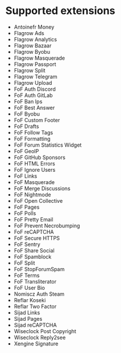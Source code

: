 # Supported extensions

- Antoinefr Money
- Flagrow Ads
- Flagrow Analytics
- Flagrow Bazaar
- Flagrow Byobu
- Flagrow Masquerade
- Flagrow Passport
- Flagrow Split
- Flagrow Telegram
- Flagrow Upload
- FoF Auth Discord
- FoF Auth GitLab
- FoF Ban Ips
- FoF Best Answer
- FoF Byobu
- FoF Custom Footer
- FoF Drafts
- FoF Follow Tags
- FoF Formatting
- FoF Forum Statistics Widget
- FoF GeoIP
- FoF GitHub Sponsors
- FoF HTML Errors
- FoF Ignore Users
- FoF Links
- FoF Masquerade
- FoF Merge Discussions
- FoF Nightmode
- FoF Open Collective
- FoF Pages
- FoF Polls
- FoF Pretty Email
- FoF Prevent Necrobumping
- FoF reCAPTCHA
- FoF Secure HTTPS
- FoF Sentry
- FoF Share Social
- FoF Spamblock
- FoF Split
- FoF StopForumSpam
- FoF Terms
- FoF Transliterator
- FoF User Bio
- Nomiscz Auth Steam
- Reflar Koseki
- Reflar Two Factor
- Sijad Links
- Sijad Pages
- Sijad reCAPTCHA
- Wiseclock Post Copyright
- Wiseclock Reply2see
- Xengine Signature
